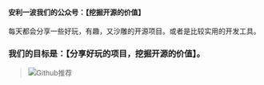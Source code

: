 #### 安利一波我们的公众号：【挖掘开源的价值】

每天都会分享一些好玩，有趣，又沙雕的开源项目。或者是比较实用的开发工具。

### 我们的目标是：【分享好玩的项目，挖掘开源的价值】。

> ![Github推荐](https://gitee.com/ShaoxiongDu/imageBed/raw/master/image-20210820144130666.png)

